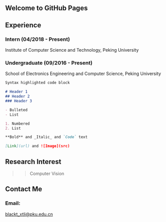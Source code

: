 ## Welcome to GitHub Pages



## Experience

### Intern (04/2018 - Present)

Institute of Computer Science and Technology, Peking University

### Undergraduate (09/2016 - Present)

School of Electronics Engineering and Computer Science, Peking University

```markdown
Syntax highlighted code block

# Header 1
## Header 2
### Header 3

- Bulleted
- List

1. Numbered
2. List

**Bold** and _Italic_ and `Code` text

[Link](url) and ![Image](src)
```

## Research Interest

>> Computer Vision

## Contact Me

### Email:
blackt_xtli@pku.edu.cn
